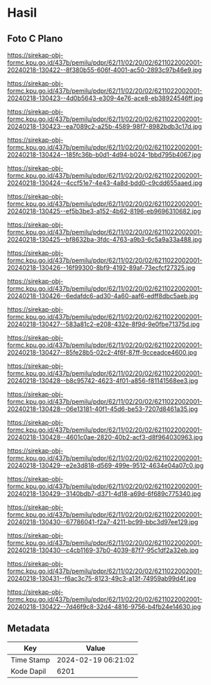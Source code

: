 # Hasil

## Foto C Plano

https://sirekap-obj-formc.kpu.go.id/437b/pemilu/pdpr/62/11/02/20/02/6211022002001-20240218-130422--8f380b55-606f-4001-ac50-2893c97b46e9.jpg

https://sirekap-obj-formc.kpu.go.id/437b/pemilu/pdpr/62/11/02/20/02/6211022002001-20240218-130423--4d0b5643-e309-4e76-ace8-eb38924546ff.jpg

https://sirekap-obj-formc.kpu.go.id/437b/pemilu/pdpr/62/11/02/20/02/6211022002001-20240218-130423--ea7089c2-a25b-4589-98f7-8982bdb3c17d.jpg

https://sirekap-obj-formc.kpu.go.id/437b/pemilu/pdpr/62/11/02/20/02/6211022002001-20240218-130424--185fc36b-b0d1-4d94-b024-1bbd795b4067.jpg

https://sirekap-obj-formc.kpu.go.id/437b/pemilu/pdpr/62/11/02/20/02/6211022002001-20240218-130424--4ccf51e7-4e43-4a8d-bdd0-c9cdd655aaed.jpg

https://sirekap-obj-formc.kpu.go.id/437b/pemilu/pdpr/62/11/02/20/02/6211022002001-20240218-130425--ef5b3be3-a152-4b62-8196-eb9696310682.jpg

https://sirekap-obj-formc.kpu.go.id/437b/pemilu/pdpr/62/11/02/20/02/6211022002001-20240218-130425--bf8632ba-3fdc-4763-a9b3-6c5a9a33a488.jpg

https://sirekap-obj-formc.kpu.go.id/437b/pemilu/pdpr/62/11/02/20/02/6211022002001-20240218-130426--16f99300-8bf9-4192-89af-73ecfcf27325.jpg

https://sirekap-obj-formc.kpu.go.id/437b/pemilu/pdpr/62/11/02/20/02/6211022002001-20240218-130426--6edafdc6-ad30-4a60-aaf6-edff8dbc5aeb.jpg

https://sirekap-obj-formc.kpu.go.id/437b/pemilu/pdpr/62/11/02/20/02/6211022002001-20240218-130427--583a81c2-e208-432e-8f9d-9e0fbe71375d.jpg

https://sirekap-obj-formc.kpu.go.id/437b/pemilu/pdpr/62/11/02/20/02/6211022002001-20240218-130427--85fe28b5-02c2-4f6f-87ff-9cceadce4600.jpg

https://sirekap-obj-formc.kpu.go.id/437b/pemilu/pdpr/62/11/02/20/02/6211022002001-20240218-130428--b8c95742-4623-4f01-a856-f81141568ee3.jpg

https://sirekap-obj-formc.kpu.go.id/437b/pemilu/pdpr/62/11/02/20/02/6211022002001-20240218-130428--06e13181-40f1-45d6-be53-7207d8461a35.jpg

https://sirekap-obj-formc.kpu.go.id/437b/pemilu/pdpr/62/11/02/20/02/6211022002001-20240218-130428--4601c0ae-2820-40b2-acf3-d8f964030963.jpg

https://sirekap-obj-formc.kpu.go.id/437b/pemilu/pdpr/62/11/02/20/02/6211022002001-20240218-130429--e2e3d818-d569-499e-9512-4634e04a07c0.jpg

https://sirekap-obj-formc.kpu.go.id/437b/pemilu/pdpr/62/11/02/20/02/6211022002001-20240218-130429--3140bdb7-d371-4d18-a69d-6f689c775340.jpg

https://sirekap-obj-formc.kpu.go.id/437b/pemilu/pdpr/62/11/02/20/02/6211022002001-20240218-130430--67786041-f2a7-4211-bc99-bbc3d97ee129.jpg

https://sirekap-obj-formc.kpu.go.id/437b/pemilu/pdpr/62/11/02/20/02/6211022002001-20240218-130430--c4cb1169-37b0-4039-87f7-95c1df2a32eb.jpg

https://sirekap-obj-formc.kpu.go.id/437b/pemilu/pdpr/62/11/02/20/02/6211022002001-20240218-130431--f6ac3c75-8123-49c3-a13f-74959ab99d4f.jpg

https://sirekap-obj-formc.kpu.go.id/437b/pemilu/pdpr/62/11/02/20/02/6211022002001-20240218-130422--7d46f9c8-32d4-4816-9756-b4fb24e14630.jpg


## Metadata

| Key        | Value               |
| ---------- | ------------------- |
| Time Stamp | 2024-02-19 06:21:02 |
| Kode Dapil | 6201                |



